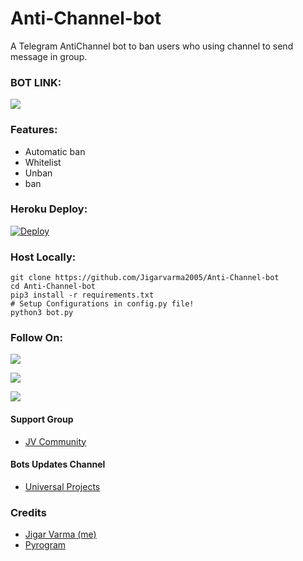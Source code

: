 # Anti-Channel-bot
A Telegram AntiChannel bot to ban users who using channel to send message in group.

### BOT LINK:
<a href="https://t.me/JV_AntiChannelbot"><img src="https://img.shields.io/badge/Telegram-Bot-blue.svg?logo=telegram"></a>

### Features:
- Automatic ban
- Whitelist
- Unban
- ban


### Heroku Deploy:
[![Deploy](https://www.herokucdn.com/deploy/button.svg)](https://heroku.com/deploy?template=https://github.com/Jigarvarma2005/Anti-Channel-bot)

### Host Locally:
```shell
git clone https://github.com/Jigarvarma2005/Anti-Channel-bot
cd Anti-Channel-bot
pip3 install -r requirements.txt
# Setup Configurations in config.py file!
python3 bot.py
```

### Follow On:
<p align="left">
<a href="https://github.com/Jigarvarma2005"><img src="https://img.shields.io/badge/GitHub-Follow%20on%20GitHub-inactive.svg?logo=github"></a>
</p>
<p align="left">
<a href="https://twitter.com/Jigarvarma2005"><img src="https://img.shields.io/badge/Twitter-Follow%20on%20Twitter-informational.svg?logo=twitter"></a>
</p>
<p align="left">
<a href="https://instagram.com/Jigarvarma2005"><img src="https://img.shields.io/badge/Instagram-Follow%20on%20Instagram-important.svg?logo=instagram"></a>
</p>

#### Support Group
- [JV Community](https://t.me/jv_community)

#### Bots Updates Channel
- [Universal Projects](https://t.me/Universal_Projects)

### Credits
- [Jigar Varma (me)](https://github.com/jigarvarma2005)
- [Pyrogram](https://github.com/pyrogram/pyrogram)
